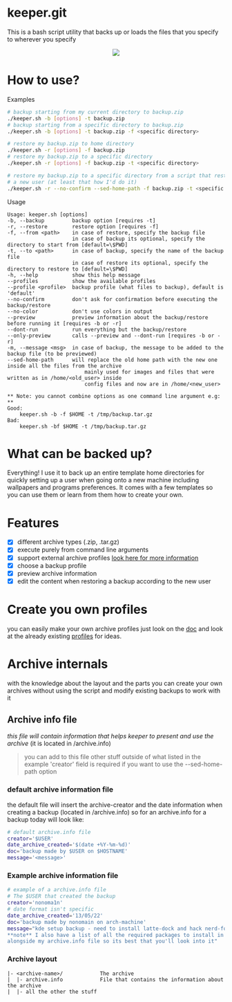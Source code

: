 # keeper.git
This is a bash script utility that backs up or loads
the files that you specify to wherever you specify

<p align="center">
  <img src="https://img.shields.io/github/repo-size/nonomain/keeper?style=for-the-badge">
</p>

# How to use?
Examples
```sh
# backup starting from my current directory to backup.zip
./keeper.sh -b [options] -t backup.zip
# backup starting from a specific directory to backup.zip
./keeper.sh -b [options] -t backup.zip -f <specific directory>

# restore my backup.zip to home directory
./keeper.sh -r [options] -f backup.zip
# restore my backup.zip to a specific directory
./keeper.sh -r [options] -f backup.zip -t <specific directory>

# restore my backup.zip to a specific directory from a script that restores that config to
# a new user (at least that how I'd do it)
./keeper.sh -r --no-confirm --sed-home-path -f backup.zip -t <specific directory>
```

Usage
```
Usage: keeper.sh [options]
-b, --backup         backup option [requires -t]
-r, --restore        restore option [requires -f]
-f, --from <path>    in case of restore, specify the backup file
                     in case of backup its optional, specify the directory to start from [default=\$PWD]
-t, --to <path>      in case of backup, specify the name of the backup file
                     in case of restore its optional, specify the directory to restore to [default=\$PWD]
-h, --help           show this help message
--profiles           show the available profiles
--profile <profile>  backup profile (what files to backup), default is 'default'
--no-confirm         don't ask for confirmation before executing the backup/restore
--no-color           don't use colors in output
--preview            preview information about the backup/restore before running it [requires -b or -r]
--dont-run           run everything but the backup/restore
--only-preview       calls --preview and --dont-run [requires -b or -r]
-m, --message <msg>  in case of backup, the message to be added to the backup file (to be previewed)
--sed-home-path      will replace the old home path with the new one inside all the files from the archive
                         mainly used for images and files that were written as in /home/<old_user> inside
                         config files and now are in /home/<new_user>

** Note: you cannot combine options as one command line argument e.g: **
Good:
    keeper.sh -b -f $HOME -t /tmp/backup.tar.gz
Bad:
    keeper.sh -bf $HOME -t /tmp/backup.tar.gz
```

# What can be backed up?
Everything! I use it to back up an entire template home
directories for quickly setting up a user when going onto a new machine
including wallpapers and programs preferences.
It comes with a few templates so you can use them or learn
from them how to create your own.

# Features
- [x] different archive types (.zip, .tar.gz)
- [x] execute purely from command line arguments
- [x] support external archive profiles [look here for more information](./PROFILES.md)
- [x] choose a backup profile
- [x] preview archive information
- [x] edit the content when restoring a backup according to the new user

# Create you own profiles
you can easily make your own archive profiles just look on the [doc](./PROFILES.md)
and look at the already existing [profiles](./profiles/) for ideas.

# Archive internals
with the knowledge about the layout and the parts you can create your own archives without
using the script and modify existing backups to work with it
## Archive info file
*this file will contain information that helps keeper to present and use the archive*
(it is located in <archive-dir>/archive.info)
> you can add to this file other stuff outside of what listed in the example
> 'creator' field is required if you want to use the --sed-home-path option

### default archive information file
the default file will insert the archive-creator and the date information
when creating a backup (located in <archive-dir>/archive.info)
so for an archive.info for a backup today will look like:
```sh
# default archive.info file
creator='$USER'
date_archive_created='$(date +%Y-%m-%d)'
doc='backup made by $USER on $HOSTNAME'
message='<message>'
```
### Example archive information file
```sh
# example of a archive.info file
# The $USER that created the backup
creator='nonoma1n'
# date format isn't specific
date_archive_created='13/05/22'
doc='backup made by nonomain on arch-machine'
message="kde setup backup - need to install latte-dock and hack nerd-font in order to use it
**note** I also have a list of all the required packages to install in 'required.txt'
alongside my archive.info file so its best that you'll look into it"
```
### Archive layout
```
|- <archive-name>/            The archive
|  |- archive.info            File that contains the information about the archive
|  |- all the other the stuff
```
